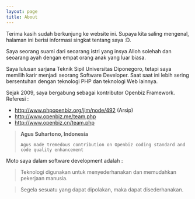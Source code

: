 ```yaml
---
layout: page
title: About
---
```


<p class="message">
Terima kasih sudah berkunjung ke website ini. 
Supaya kita saling mengenal, halaman ini berisi informasi singkat tentang saya :D.
</p>

Saya seorang suami dari seoarang istri yang insya Alloh solehah dan seoarang ayah dengan empat orang anak yang luar biasa.  

Saya lulusan sarjana Teknik Sipil Universitas Diponegoro, tetapi saya memilih karir menjadi seorang Software Developer. 
Saat saat ini lebih sering bersentuhan dengan teknologi PHP dan teknologi Web lainnya.

Sejak 2009, saya bergabung sebagai kontributor Openbiz Framework.
Referesi :

- <a href="https://web.archive.org/web/20091227073619/http://www.phpopenbiz.org/jim/node/492]" > http://www.phpopenbiz.org/jim/node/492 </a> (Arsip)
- <a href="http://www.openbiz.me/team.php">http://www.openbiz.me/team.php</a>
- <a href="http://www.openbiz.cn/team.php">http://www.openbiz.cn/team.php</a>

<blockquote>
	<strong>Agus Suhartono, Indonesia</strong><br/>
	
	Agus made tremedous contribution on Openbiz coding standard and code quality enhancement
</blockquote>

Moto saya dalam software development adalah :

<blockquote>
	Teknologi digunakan untuk menyederhanakan dan memudahkan pekerjaan manusia.
</blockquote>
<blockquote>
	Segela sesuatu yang dapat dipolakan, maka dapat disederhanakan.	
</blockquote>